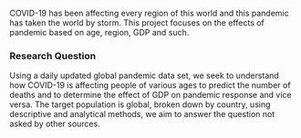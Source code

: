 COVID-19 has been affecting every region of this world and this pandemic has taken the world by storm. This project focuses on the effects of pandemic based on age, region, GDP and such.

### Research Question
Using a daily updated global pandemic data set, we seek to understand how COVID-19 is affecting people of various ages to predict the number of deaths and to determine the effect of GDP on pandemic response and vice versa. The target population is global, broken down by country, using descriptive and analytical methods, we aim to answer the question not asked by other sources.
